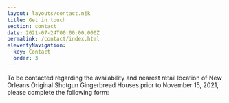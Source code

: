 ```yaml
---
layout: layouts/contact.njk
title: Get in touch
section: contact
date: 2021-07-24T00:00:00.000Z
permalink: /contact/index.html
eleventyNavigation:
  key: Contact
  order: 3
---
```


To be contacted regarding the availability and nearest retail location of New Orleans Original Shotgun Gingerbread Houses prior to November 15, 2021, please complete the following form:
